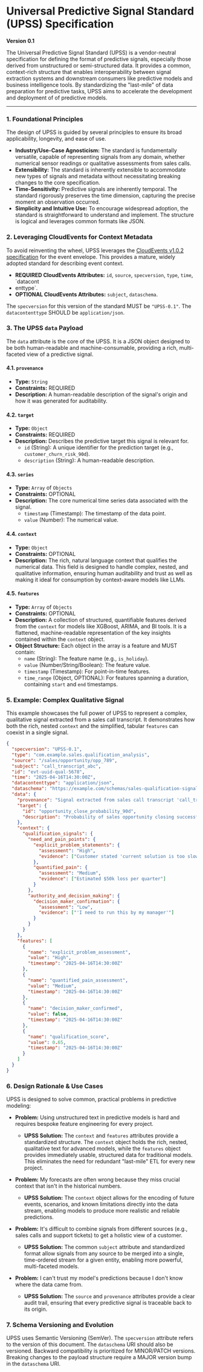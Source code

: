 # **Universal Predictive Signal Standard (UPSS) Specification**

**Version 0.1**

The Universal Predictive Signal Standard (UPSS) is a vendor-neutral specification for defining the format of predictive signals, especially those derived from unstructured or semi-structured data. It provides a common, context-rich structure that enables interoperability between signal extraction systems and downstream consumers like predictive models and business intelligence tools. By standardizing the "last-mile" of data preparation for predictive tasks, UPSS aims to accelerate the development and deployment of of predictive models.

---

### **1. Foundational Principles**

The design of UPSS is guided by several principles to ensure its broad applicability, longevity, and ease of use.

*   **Industry/Use-Case Agnosticism:** The standard is fundamentally versatile, capable of representing signals from any domain, whether numerical sensor readings or qualitative assessments from sales calls.
*   **Extensibility:** The standard is inherently extensible to accommodate new types of signals and metadata without necessitating breaking changes to the core specification.
*   **Time-Sensitivity:** Predictive signals are inherently temporal. The standard rigorously preserves the time dimension, capturing the precise moment an observation occurred.
*   **Simplicity and Intuitive Use:** To encourage widespread adoption, the standard is straightforward to understand and implement. The structure is logical and leverages common formats like JSON.

### **2. Leveraging CloudEvents for Context Metadata**

To avoid reinventing the wheel, UPSS leverages the [CloudEvents v1.0.2 specification](https://github.com/cloudevents/spec/blob/v1.0.2/cloudevents/spec.md) for the event envelope. This provides a mature, widely adopted standard for describing event context.

*   **REQUIRED CloudEvents Attributes:** `id`, `source`, `specversion`, `type`, `time`, `datacont
*   enttype`.
*   **OPTIONAL CloudEvents Attributes:** `subject`, `dataschema`.

The `specversion` for this version of the standard MUST be `"UPSS-0.1"`. The `datacontenttype` SHOULD be `application/json`.

### **3. The UPSS `data` Payload**

The `data` attribute is the core of the UPSS. It is a JSON object designed to be both human-readable and machine-consumable, providing a rich, multi-faceted view of a predictive signal.

#### **4.1. `provenance`**

*   **Type:** `String`
*   **Constraints:** REQUIRED
*   **Description:** A human-readable description of the signal's origin and how it was generated for auditability.

#### **4.2. `target`**

*   **Type:** `Object`
*   **Constraints:** REQUIRED
*   **Description:** Describes the predictive target this signal is relevant for.
    *   `id` (String): A unique identifier for the prediction target (e.g., `customer_churn_risk_90d`).
    *   `description` (String): A human-readable description.

#### **4.3. `series`**

*   **Type:** `Array` of `Objects`
*   **Constraints:** OPTIONAL
*   **Description:** The core numerical time series data associated with the signal.
    *   `timestamp` (Timestamp): The timestamp of the data point.
    *   `value` (Number): The numerical value.

#### **4.4. `context`**

*   **Type:** `Object`
*   **Constraints:** OPTIONAL
*   **Description:** The rich, natural language context that qualifies the numerical data. This field is designed to handle complex, nested, and qualitative information, ensuring human auditability and trust as well as making it ideal for consumption by context-aware models like LLMs.

#### **4.5. `features`**

*   **Type:** `Array` of `Objects`
*   **Constraints:** OPTIONAL
*   **Description:** A collection of structured, quantifiable features derived from the `context` for models like XGBoost, ARIMA, and BI tools. It is a flattened, machine-readable representation of the key insights contained within the `context` object.
*   **Object Structure:** Each object in the array is a feature and MUST contain:
    *   `name` (String): The feature name (e.g., `is_holiday`).
    *   `value` (Number/String/Boolean): The feature value.
    *   `timestamp` (Timestamp): For point-in-time features.
    *   `time_range` (Object, OPTIONAL): For features spanning a duration, containing `start` and `end` timestamps.

### **5. Example: Complex Qualitative Signal**

This example showcases the full power of UPSS to represent a complex, qualitative signal extracted from a sales call transcript. It demonstrates how both the rich, nested `context` and the simplified, tabular `features` can coexist in a single signal.

```json
{
  "specversion": "UPSS-0.1",
  "type": "com.example.sales.qualification_analysis",
  "source": "/sales/opportunity/opp_789",
  "subject": "call_transcript_abc",
  "id": "evt-uuid-qual-5678",
  "time": "2025-04-16T14:30:00Z",
  "datacontenttype": "application/json",
  "dataschema": "https://example.com/schemas/sales-qualification-signals/v0.1.json",
  "data": {
    "provenance": "Signal extracted from sales call transcript 'call_transcript_abc' using qualification model v2.1.",
    "target": {
      "id": "opportunity_close_probability_90d",
      "description": "Probability of sales opportunity closing successfully in the next 90 days."
    },
    "context": {
      "qualification_signals": {
        "need_and_pain_points": {
          "explicit_problem_statements": {
            "assessment": "High",
            "evidence": ["Customer stated 'current solution is too slow'", "Mentioned impact on quarterly targets"]
          },
          "quantified_pain": {
            "assessment": "Medium",
            "evidence": ["Estimated $50k loss per quarter"]
          }
        },
        "authority_and_decision_making": {
          "decision_maker_confirmation": {
            "assessment": "Low",
            "evidence": ["'I need to run this by my manager'"]
          }
        }
      }
    },
    "features": [
      {
        "name": "explicit_problem_assessment",
        "value": "High",
        "timestamp": "2025-04-16T14:30:00Z"
      },
      {
        "name": "quantified_pain_assessment",
        "value": "Medium",
        "timestamp": "2025-04-16T14:30:00Z"
      },
      {
        "name": "decision_maker_confirmed",
        "value": false,
        "timestamp": "2025-04-16T14:30:00Z"
      },
      {
        "name": "qualification_score",
        "value": 0.65,
        "timestamp": "2025-04-16T14:30:00Z"
      }
    ]
  }
}
```

### **6. Design Rationale & Use Cases**

UPSS is designed to solve common, practical problems in predictive modeling:

*   **Problem:** Using unstructured text in predictive models is hard and requires bespoke feature engineering for every project.
    *   **UPSS Solution:** The `context` and `features` attributes provide a standardized structure. The `context` object holds the rich, nested, qualitative text for advanced models, while the `features` object provides immediately usable, structured data for traditional models. This eliminates the need for redundant "last-mile" ETL for every new project.

*   **Problem:** My forecasts are often wrong because they miss crucial context that isn't in the historical numbers.
    *   **UPSS Solution:** The `context` object allows for the encoding of future events, scenarios, and known limitations directly into the data stream, enabling models to produce more realistic and reliable predictions.

*   **Problem:** It's difficult to combine signals from different sources (e.g., sales calls and support tickets) to get a holistic view of a customer.
    *   **UPSS Solution:** The common `subject` attribute and standardized format allow signals from any source to be merged into a single, time-ordered stream for a given entity, enabling more powerful, multi-faceted models.

*   **Problem:** I can't trust my model's predictions because I don't know where the data came from.
    *   **UPSS Solution:** The `source` and `provenance` attributes provide a clear audit trail, ensuring that every predictive signal is traceable back to its origin.

### **7. Schema Versioning and Evolution**

UPSS uses Semantic Versioning (SemVer). The `specversion` attribute refers to the version of this document. The `dataschema` URI should also be versioned. Backward compatibility is prioritized for MINOR/PATCH versions. Breaking changes to the payload structure require a MAJOR version bump in the `dataschema` URI.
